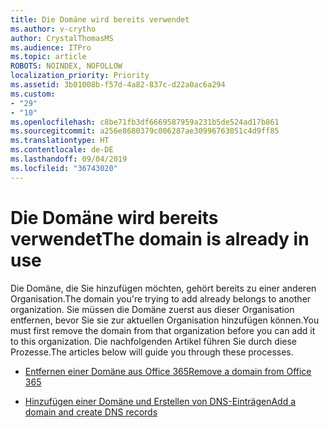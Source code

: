 ```yaml
---
title: Die Domäne wird bereits verwendet
ms.author: v-crytho
author: CrystalThomasMS
ms.audience: ITPro
ms.topic: article
ROBOTS: NOINDEX, NOFOLLOW
localization_priority: Priority
ms.assetid: 3b01008b-f57d-4a82-837c-d22a0ac6a294
ms.custom:
- "29"
- "10"
ms.openlocfilehash: c8be71fb3df6669587959a231b5de524ad17b861
ms.sourcegitcommit: a256e8680379c006287ae30996763051c4d9ff85
ms.translationtype: HT
ms.contentlocale: de-DE
ms.lasthandoff: 09/04/2019
ms.locfileid: "36743020"
---
```

# <a name="the-domain-is-already-in-use"></a><span data-ttu-id="32e70-102">Die Domäne wird bereits verwendet</span><span class="sxs-lookup"><span data-stu-id="32e70-102">The domain is already in use</span></span>

<span data-ttu-id="32e70-103">Die Domäne, die Sie hinzufügen möchten, gehört bereits zu einer anderen Organisation.</span><span class="sxs-lookup"><span data-stu-id="32e70-103">The domain you're trying to add already belongs to another organization.</span></span> <span data-ttu-id="32e70-104">Sie müssen die Domäne zuerst aus dieser Organisation entfernen, bevor Sie sie zur aktuellen Organisation hinzufügen können.</span><span class="sxs-lookup"><span data-stu-id="32e70-104">You must first remove the domain from that organization before you can add it to this organization.</span></span> <span data-ttu-id="32e70-105">Die nachfolgenden Artikel führen Sie durch diese Prozesse.</span><span class="sxs-lookup"><span data-stu-id="32e70-105">The articles below will guide you through these processes.</span></span>
  
- [<span data-ttu-id="32e70-106">Entfernen einer Domäne aus Office 365</span><span class="sxs-lookup"><span data-stu-id="32e70-106">Remove a domain from Office 365</span></span>](https://docs.microsoft.com/office365/admin/get-help-with-domains/remove-a-domain)

- [<span data-ttu-id="32e70-107">Hinzufügen einer Domäne und Erstellen von DNS-Einträgen</span><span class="sxs-lookup"><span data-stu-id="32e70-107">Add a domain and create DNS records</span></span>](https://docs.microsoft.com/office365/admin/get-help-with-domains/create-dns-records-at-any-dns-hosting-provider)
